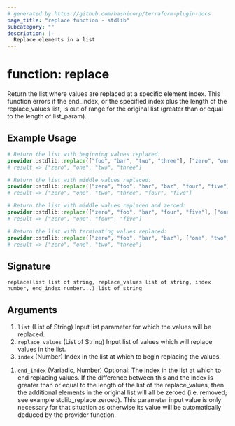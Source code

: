 ```yaml
---
# generated by https://github.com/hashicorp/terraform-plugin-docs
page_title: "replace function - stdlib"
subcategory: ""
description: |-
  Replace elements in a list
---
```


# function: replace

Return the list where values are replaced at a specific element index. This function errors if the end_index, or the specified index plus the length of the replace_values list, is out of range for the original list (greater than or equal to the length of list_param).

## Example Usage

```terraform
# Return the list with beginning values replaced:
provider::stdlib::replace(["foo", "bar", "two", "three"], ["zero", "one"], 0)
# result => ["zero", "one", "two", "three"]

# Return the list with middle values replaced:
provider::stdlib::replace(["zero", "foo", "bar", "baz", "four", "five"], ["one", "two", "three"], 1)
# result => ["zero", "one", "two", "three", "four", "five"]

# Return the list with middle values replaced and zeroed:
provider::stdlib::replace(["zero", "foo", "bar", "four", "five"], ["one"], 1, 2)
# result => ["zero", "one", "four", "five"]

# Return the list with terminating values replaced:
provider::stdlib::replace(["zero", "foo", "bar", "baz"], ["one", "two", "three"], length(["zero", "foo", "bar", "baz"]) - length(["one", "two", "three"]))
# result => ["zero", "one", "two", "three"]
```

## Signature

<!-- signature generated by tfplugindocs -->
```text
replace(list list of string, replace_values list of string, index number, end_index number...) list of string
```

## Arguments

<!-- arguments generated by tfplugindocs -->
1. `list` (List of String) Input list parameter for which the values will be replaced.
1. `replace_values` (List of String) Input list of values which will replace values in the list.
1. `index` (Number) Index in the list at which to begin replacing the values.
<!-- variadic argument generated by tfplugindocs -->
1. `end_index` (Variadic, Number) Optional: The index in the list at which to end replacing values. If the difference between this and the index is greater than or equal to the length of the list of the replace_values, then the additional elements in the original list will all be zeroed (i.e. removed; see example stdlib_replace.zeroed). This parameter input value is only necessary for that situation as otherwise its value will be automatically deduced by the provider function.
